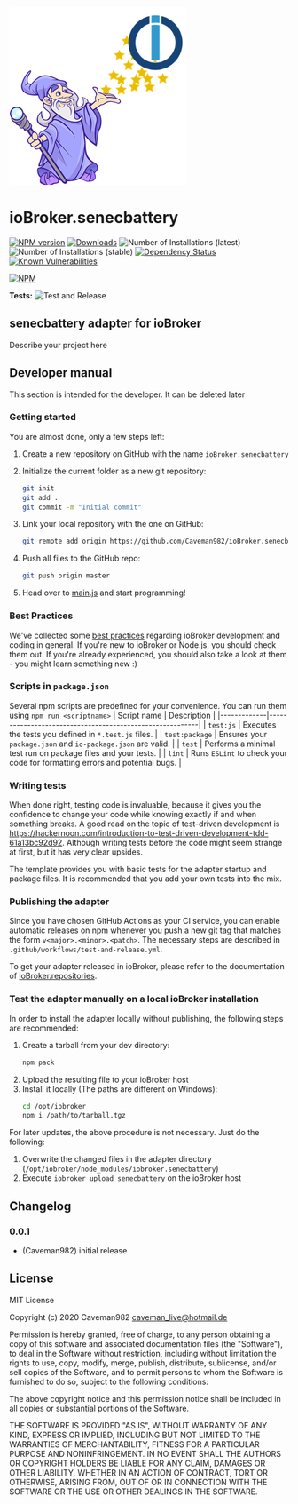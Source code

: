 ![Logo](admin/senecbattery.png)
# ioBroker.senecbattery

[![NPM version](http://img.shields.io/npm/v/iobroker.senecbattery.svg)](https://www.npmjs.com/package/iobroker.senecbattery)
[![Downloads](https://img.shields.io/npm/dm/iobroker.senecbattery.svg)](https://www.npmjs.com/package/iobroker.senecbattery)
![Number of Installations (latest)](http://iobroker.live/badges/senecbattery-installed.svg)
![Number of Installations (stable)](http://iobroker.live/badges/senecbattery-stable.svg)
[![Dependency Status](https://img.shields.io/david/Caveman982/iobroker.senecbattery.svg)](https://david-dm.org/Caveman982/iobroker.senecbattery)
[![Known Vulnerabilities](https://snyk.io/test/github/Caveman982/ioBroker.senecbattery/badge.svg)](https://snyk.io/test/github/Caveman982/ioBroker.senecbattery)

[![NPM](https://nodei.co/npm/iobroker.senecbattery.png?downloads=true)](https://nodei.co/npm/iobroker.senecbattery/)

**Tests:** ![Test and Release](https://github.com/Caveman982/ioBroker.senecbattery/workflows/Test%20and%20Release/badge.svg)

## senecbattery adapter for ioBroker

Describe your project here

## Developer manual
This section is intended for the developer. It can be deleted later

### Getting started

You are almost done, only a few steps left:
1. Create a new repository on GitHub with the name `ioBroker.senecbattery`
1. Initialize the current folder as a new git repository:  
    ```bash
    git init
    git add .
    git commit -m "Initial commit"
    ```
1. Link your local repository with the one on GitHub:  
    ```bash
    git remote add origin https://github.com/Caveman982/ioBroker.senecbattery
    ```

1. Push all files to the GitHub repo:  
    ```bash
    git push origin master
    ```

1. Head over to [main.js](main.js) and start programming!

### Best Practices
We've collected some [best practices](https://github.com/ioBroker/ioBroker.repositories#development-and-coding-best-practices) regarding ioBroker development and coding in general. If you're new to ioBroker or Node.js, you should
check them out. If you're already experienced, you should also take a look at them - you might learn something new :)

### Scripts in `package.json`
Several npm scripts are predefined for your convenience. You can run them using `npm run <scriptname>`
| Script name | Description                                              |
|-------------|----------------------------------------------------------|
| `test:js`   | Executes the tests you defined in `*.test.js` files.     |
| `test:package`    | Ensures your `package.json` and `io-package.json` are valid. |
| `test` | Performs a minimal test run on package files and your tests. |
| `lint` | Runs `ESLint` to check your code for formatting errors and potential bugs. |

### Writing tests
When done right, testing code is invaluable, because it gives you the 
confidence to change your code while knowing exactly if and when 
something breaks. A good read on the topic of test-driven development 
is https://hackernoon.com/introduction-to-test-driven-development-tdd-61a13bc92d92. 
Although writing tests before the code might seem strange at first, but it has very 
clear upsides.

The template provides you with basic tests for the adapter startup and package files.
It is recommended that you add your own tests into the mix.

### Publishing the adapter
Since you have chosen GitHub Actions as your CI service, you can 
enable automatic releases on npm whenever you push a new git tag that matches the form 
`v<major>.<minor>.<patch>`. The necessary steps are described in `.github/workflows/test-and-release.yml`.

To get your adapter released in ioBroker, please refer to the documentation 
of [ioBroker.repositories](https://github.com/ioBroker/ioBroker.repositories#requirements-for-adapter-to-get-added-to-the-latest-repository).

### Test the adapter manually on a local ioBroker installation
In order to install the adapter locally without publishing, the following steps are recommended:
1. Create a tarball from your dev directory:  
    ```bash
    npm pack
    ```
1. Upload the resulting file to your ioBroker host
1. Install it locally (The paths are different on Windows):
    ```bash
    cd /opt/iobroker
    npm i /path/to/tarball.tgz
    ```

For later updates, the above procedure is not necessary. Just do the following:
1. Overwrite the changed files in the adapter directory (`/opt/iobroker/node_modules/iobroker.senecbattery`)
1. Execute `iobroker upload senecbattery` on the ioBroker host

## Changelog

### 0.0.1
* (Caveman982) initial release

## License
MIT License

Copyright (c) 2020 Caveman982 <caveman_live@hotmail.de>

Permission is hereby granted, free of charge, to any person obtaining a copy
of this software and associated documentation files (the "Software"), to deal
in the Software without restriction, including without limitation the rights
to use, copy, modify, merge, publish, distribute, sublicense, and/or sell
copies of the Software, and to permit persons to whom the Software is
furnished to do so, subject to the following conditions:

The above copyright notice and this permission notice shall be included in all
copies or substantial portions of the Software.

THE SOFTWARE IS PROVIDED "AS IS", WITHOUT WARRANTY OF ANY KIND, EXPRESS OR
IMPLIED, INCLUDING BUT NOT LIMITED TO THE WARRANTIES OF MERCHANTABILITY,
FITNESS FOR A PARTICULAR PURPOSE AND NONINFRINGEMENT. IN NO EVENT SHALL THE
AUTHORS OR COPYRIGHT HOLDERS BE LIABLE FOR ANY CLAIM, DAMAGES OR OTHER
LIABILITY, WHETHER IN AN ACTION OF CONTRACT, TORT OR OTHERWISE, ARISING FROM,
OUT OF OR IN CONNECTION WITH THE SOFTWARE OR THE USE OR OTHER DEALINGS IN THE
SOFTWARE.